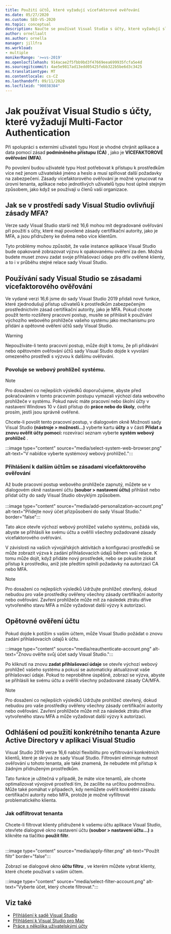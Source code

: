```yaml
---
title: Použití účtů, které vyžadují vícefaktorové ověřování
ms.date: 05/27/2020
ms.custom: SEO-VS-2020
ms.topic: conceptual
description: Naučte se používat Visual Studio s účty, které vyžadují službu Multi-Factor Authentication.
author: ornellaalt
ms.author: ornella
manager: jillfra
ms.workload:
- multiple
monikerRange: '>=vs-2019'
ms.openlocfilehash: 914acae2f5fbb9bd3f47669eea699935fcfa5e4d
ms.sourcegitcommit: 4ae5e9817ad13edd05425febb322b5be6d3c3425
ms.translationtype: MT
ms.contentlocale: cs-CZ
ms.lasthandoff: 09/11/2020
ms.locfileid: "90038384"
---
```

# <a name="how-to-use-visual-studio-with-accounts-that-require-multi-factor-authentication"></a>Jak používat Visual Studio s účty, které vyžadují Multi-Factor Authentication

Při spolupráci s externími uživateli typu Host je vhodné chránit aplikace a data pomocí zásad **podmíněného přístupu (CA)** , jako je **VÍCEFAKTOROVÉ ověřování (MFA)**.  

Po povolení budou uživatelé typu Host potřebovat k přístupu k prostředkům více než jenom uživatelské jméno a heslo a musí splňovat další požadavky na zabezpečení. Zásady vícefaktorového ověřování je možné vynucovat na úrovni tenanta, aplikace nebo jednotlivých uživatelů typu host úplně stejným způsobem, jako když se používají u členů vaší organizace. 

## <a name="how-is-the-visual-studio-experience-affected-by-mfa-policies"></a>Jak se v prostředí sady Visual Studio ovlivňují zásady MFA?
Verze sady Visual Studio starší než 16,6 mohou mít degradované ověřování při použití s účty, které mají povolené zásady certifikační autority, jako je MFA, a jsou přidruženy ke dvěma nebo více klientům.

Tyto problémy mohou způsobit, že vaše instance aplikace Visual Studio bude opakovaně zobrazovat výzvu k opakovanému ověření za den. Možná budete muset znovu zadat svoje přihlašovací údaje pro dřív ověřené klienty, a to i v průběhu stejné relace sady Visual Studio.

## <a name="using-visual-studio-with-mfa-policies"></a>Používání sady Visual Studio se zásadami vícefaktorového ověřování
Ve vydané verzi 16,6 jsme do sady Visual Studio 2019 přidali nové funkce, které zjednodušují přístup uživatelů k prostředkům zabezpečeným prostřednictvím zásad certifikační autority, jako je MFA. Pokud chcete použít tento rozšířený pracovní postup, musíte se přihlásit k používání výchozího webového prohlížeče vašeho systému jako mechanismu pro přidání a opětovné ověření účtů sady Visual Studio.  

> [!WARNING]
> Nepoužíváte-li tento pracovní postup, může dojít k tomu, že při přidávání nebo opětovném ověřování účtů sady Visual Studio dojde k vyvolání omezeného prostředí s výzvou k dalšímu ověřování. 

### <a name="enabling-system-web-browser"></a>Povoluje se webový prohlížeč systému.

> [!NOTE] 
> Pro dosažení co nejlepších výsledků doporučujeme, abyste před pokračováním v tomto pracovním postupu vymazali výchozí data webového prohlížeče v systému. Pokud navíc máte pracovní nebo školní účty v nastavení Windows 10 v části přístup do **práce nebo do školy**, ověřte prosím, jestli jsou správně ověřené.

Chcete-li povolit tento pracovní postup, v dialogovém okně Možnosti sady Visual Studio **(nástroje > možnosti...)** vyberte kartu **účty** a v části **Přidat a znovu ověřit účty pomocí:** rozevírací seznam vyberte **systém webový prohlížeč** . 

:::image type="content" source="media/select-system-web-browser.png" alt-text="V nabídce vyberte systémový webový prohlížeč.":::

### <a name="sign-into-additional-accounts-with-mfapolicies"></a>Přihlášení k dalším účtům se zásadami vícefaktorového ověřování 
Až bude pracovní postup webového prohlížeče zapnutý, můžete se v dialogovém okně nastavení účtu **(soubor > nastavení účtu)** přihlásit nebo přidat účty do sady Visual Studio obvyklým způsobem.   
</br>
:::image type="content" source="media/add-personalization-account.png" alt-text="Přidejte nový účet přizpůsobení do sady Visual Studio." border="false":::

Tato akce otevře výchozí webový prohlížeč vašeho systému, požádá vás, abyste se přihlásili ke svému účtu a ověřili všechny požadované zásady vícefaktorového ověřování.

V závislosti na vašich vývojářských aktivitách a konfiguraci prostředků se může zobrazit výzva k zadání přihlašovacích údajů během vaší relace. K tomu může dojít, když přidáte nový prostředek, nebo se pokusíte získat přístup k prostředku, aniž jste předtím splnili požadavky na autorizaci CA nebo MFA.

> [!NOTE] 
> Pro dosažení co nejlepších výsledků Udržujte prohlížeč otevřený, dokud nebudou pro vaše prostředky ověřeny všechny zásady certifikační autority nebo ověřování. Zavření prohlížeče může mít za následek ztrátu dříve vytvořeného stavu MFA a může vyžadovat další výzvy k autorizaci.

## <a name="reauthenticating-an-account"></a>Opětovné ověření účtu  
Pokud dojde k potížím s vaším účtem, může Visual Studio požádat o znovu zadání přihlašovacích údajů k účtu.  

:::image type="content" source="media/reauthenticate-account.png" alt-text="Znovu ověřte svůj účet sady Visual Studio.":::

Po kliknutí na znovu **zadat přihlašovací údaje** se otevře výchozí webový prohlížeč vašeho systému a pokusí se automaticky aktualizovat vaše přihlašovací údaje. Pokud to neproběhne úspěšně, zobrazí se výzva, abyste se přihlásili ke svému účtu a ověřili všechny požadované zásady CA/MFA.

> [!NOTE] 
> Pro dosažení co nejlepších výsledků Udržujte prohlížeč otevřený, dokud nebudou pro vaše prostředky ověřeny všechny zásady certifikační autority nebo ověřování. Zavření prohlížeče může mít za následek ztrátu dříve vytvořeného stavu MFA a může vyžadovat další výzvy k autorizaci.

## <a name="how-to-opt-out-of-using-a-specific-azure-active-directory-tenant-in-visual-studio"></a>Odhlášení od použití konkrétního tenanta Azure Active Directory v aplikaci Visual Studio

Visual Studio 2019 verze 16,6 nabízí flexibilitu pro vyfiltrování konkrétních klientů, které je skrývá ze sady Visual Studio. Filtrování eliminuje nutnost ověřování u tohoto tenanta, ale také znamená, že nebudete mít přístup k žádným přidruženým prostředkům. 

Tato funkce je užitečná v případě, že máte více tenantů, ale chcete optimalizovat vývojové prostředí tím, že zacílíte na určitou podmnožinu. Může také pomáhat v případech, kdy nemůžete ověřit konkrétní zásadu certifikační autority nebo MFA, protože je možné vyfiltrovat problematického klienta. 

### <a name="how-to-filter-out-a-tenant"></a>Jak odfiltrovat tenanta
Chcete-li filtrovat klienty přidružené k vašemu účtu aplikace Visual Studio, otevřete dialogové okno nastavení účtu **(soubor > nastavení účtu...)** a klikněte na tlačítko **použít filtr**. 
</br>
</br>

:::image type="content" source="media/apply-filter.png" alt-text="Použít filtr" border="false":::

Zobrazí se dialogové okno **účtu filtru** , ve kterém můžete vybrat klienty, které chcete používat s vaším účtem. 

:::image type="content" source="media/select-filter-account.png" alt-text="Vyberte účet, který chcete filtrovat.":::

## <a name="see-also"></a>Viz také

- [Přihlášení k sadě Visual Studio](signing-in-to-visual-studio.md)
- [Přihlášení k Visual Studio pro Mac](/visualstudio/mac/signing-in)
- [Práce s několika uživatelskými účty](work-with-multiple-user-accounts.md)
